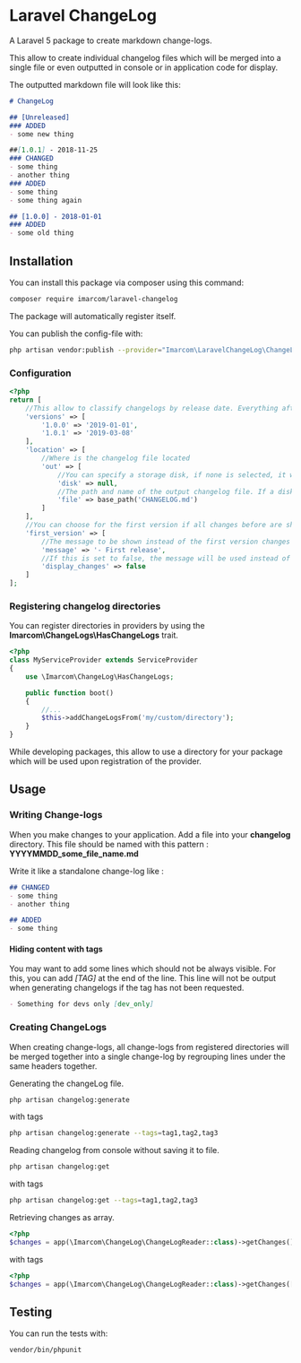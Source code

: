 # Laravel ChangeLog
A Laravel 5 package to create markdown change-logs.

This allow to create individual changelog files which will be merged into a single file or even outputted in console or in application code for display.

The outputted markdown file will look like this:

```markdown
# ChangeLog

## [Unreleased]
### ADDED
- some new thing

##[1.0.1] - 2018-11-25
### CHANGED
- some thing
- another thing
### ADDED
- some thing
- some thing again

## [1.0.0] - 2018-01-01
### ADDED
- some old thing
```

## Installation

You can install this package via composer using this command:

```bash
composer require imarcom/laravel-changelog
```

The package will automatically register itself.

You can publish the config-file with:

```bash
php artisan vendor:publish --provider="Imarcom\LaravelChangeLog\ChangeLogServiceProvider"
```

### Configuration

```php
<?php
return [
    //This allow to classify changelogs by release date. Everything after the last version will be unreleased.
    'versions' => [
        '1.0.0' => '2019-01-01',
        '1.0.1' => '2019-03-08'    
    ], 
    'location' => [
        //Where is the changelog file located
        'out' => [
            //You can specify a storage disk, if none is selected, it will but put locally at the set path.
            'disk' => null,
            //The path and name of the output changelog file. If a disk is selected, this will be retrieved on the disk.
            'file' => base_path('CHANGELOG.md')
        ]
    ],
    //You can choose for the first version if all changes before are shown or if a single message is used instead.
    'first_version' => [
        //The message to be shown instead of the first version changes
        'message' => '- First release',
        //If this is set to false, the message will be used instead of showing changes for the first version.
        'display_changes' => false
    ]
];
```

### Registering changelog directories
You can register directories in providers by using the **Imarcom\ChangeLogs\HasChangeLogs** trait.
```php
<?php
class MyServiceProvider extends ServiceProvider
{
    use \Imarcom\ChangeLog\HasChangeLogs;

    public function boot()
    {
        //...
        $this->addChangeLogsFrom('my/custom/directory');
    }
}
```
While developing packages, this allow to use a directory for your package which will be used upon registration of the provider.


## Usage
### Writing Change-logs
When you make changes to your application. Add a file into your **changelog** directory. This file should be named with this pattern : **YYYYMMDD_some_file_name.md**

Write it like a standalone change-log like :

```markdown
## CHANGED
- some thing
- another thing

## ADDED
- some thing
```

#### Hiding content with tags
You may want to add some lines which should not be always visible. For this, you can add *[TAG]* at the end of the line. This line will not be output when generating changelogs if the tag has not been requested.
```markdown
- Something for devs only [dev_only]
```

### Creating ChangeLogs
When creating change-logs, all change-logs from registered directories will be merged together into a single change-log by regrouping lines under the same headers together.

Generating the changeLog file.

```bash
php artisan changelog:generate
```
with tags
```bash
php artisan changelog:generate --tags=tag1,tag2,tag3
```


Reading changelog from console without saving it to file.

```bash
php artisan changelog:get
```
with tags
```bash
php artisan changelog:get --tags=tag1,tag2,tag3
```


Retrieving changes as array.

```php
<?php
$changes = app(\Imarcom\ChangeLog\ChangeLogReader::class)->getChanges();
```
with tags
```php
<?php
$changes = app(\Imarcom\ChangeLog\ChangeLogReader::class)->getChanges(['tag1','tag2','tag3']);
```

## Testing

You can run the tests with:

```bash
vendor/bin/phpunit
```
